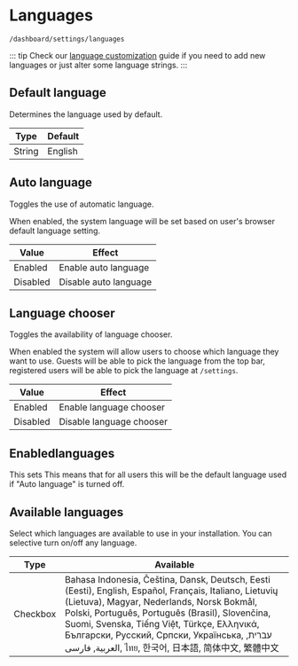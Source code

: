 # Languages

`/dashboard/settings/languages`

::: tip
Check our [language customization](../customization/language.md) guide if you need to add new languages or just alter some language strings.
:::

## Default language

Determines the language used by default.

| Type   | Default |
| ------ | ------- |
| String | English |

## Auto language

Toggles the use of automatic language.

When enabled, the system language will be set based on user's browser default language setting.

| Value    | Effect                |
| -------- | --------------------- |
| Enabled | Enable auto language  |
| Disabled | Disable auto language |

## Language chooser

Toggles the availability of language chooser.

When enabled the system will allow users to choose which language they want to use. Guests will be able to pick the language from the top bar, registered users will be able to pick the language at `/settings`.

| Value    | Effect                   |
| -------- | ------------------------ |
| Enabled | Enable language chooser  |
| Disabled | Disable language chooser |

## Enabledlanguages

This sets  This means that for all users this will be the default language used if "Auto language" is turned off.

## Available languages

Select which languages are available to use in your installation. You can selective turn on/off any language.

| Type     | Available                                                                                                                                                                                                                                                                                                                                                       |
| -------- | --------------------------------------------------------------------------------------------------------------------------------------------------------------------------------------------------------------------------------------------------------------------------------------------------------------------------------------------------------------- |
| Checkbox | Bahasa Indonesia, Čeština, Dansk, Deutsch, Eesti (Eesti), English, Español, Français, Italiano, Lietuvių (Lietuva), Magyar, Nederlands, ‪Norsk Bokmål‬, Polski, Português, Português (Brasil), Slovenčina, Suomi, Svenska, Tiếng Việt, Türkçe, Ελληνικά, Български, Русский, Српски, Українська, עברית, العربية, فارسی, ไทย, 한국어, 日本語, 简体中文, 繁體中文 |
